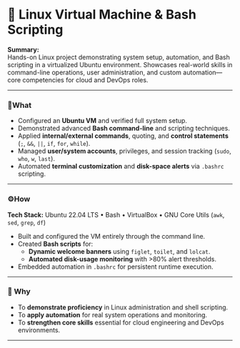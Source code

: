 # 🐧 Linux Virtual Machine & Bash Scripting

**Summary:**  
Hands-on Linux project demonstrating system setup, automation, and Bash scripting in a virtualized Ubuntu environment. Showcases real-world skills in command-line operations, user administration, and custom automation—core competencies for cloud and DevOps roles.

---

### **🧩What**
- Configured an **Ubuntu VM** and verified full system setup.  
- Demonstrated advanced **Bash command-line** and scripting techniques.  
- Applied **internal/external commands**, quoting, and **control statements** (`;`, `&&`, `||`, `if`, `for`, `while`).  
- Managed **user/system accounts**, privileges, and session tracking (`sudo`, `who`, `w`, `last`).  
- Automated **terminal customization** and **disk-space alerts** via `.bashrc` scripting.  

---

### **⚙️How**

**Tech Stack:** Ubuntu 22.04 LTS • Bash • VirtualBox • GNU Core Utils (`awk`, `sed`, `grep`, `df`)  

- Built and configured the VM entirely through the command line.  
- Created **Bash scripts** for:  
  - **Dynamic welcome banners** using `figlet`, `toilet`, and `lolcat`.  
  - **Automated disk-usage monitoring** with >80% alert thresholds.  
- Embedded automation in `.bashrc` for persistent runtime execution.  

---

### **🎯 Why**
- To **demonstrate proficiency** in Linux administration and shell scripting.  
- To **apply automation** for real system operations and monitoring.  
- To **strengthen core skills** essential for cloud engineering and DevOps environments.  

---
